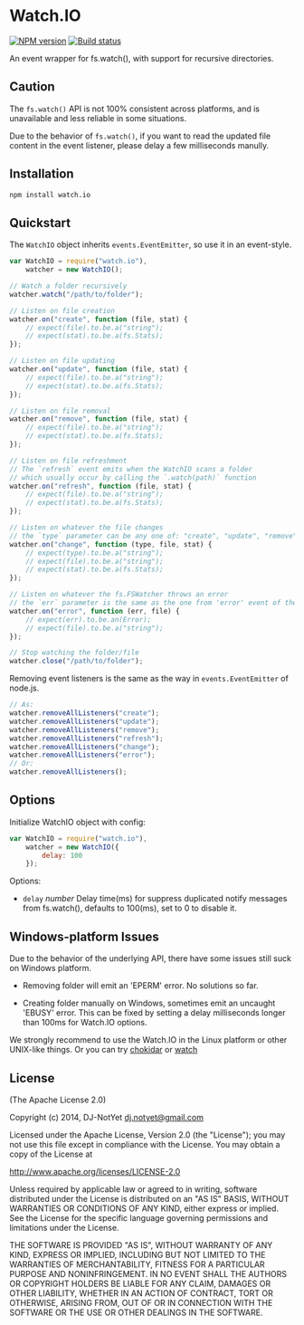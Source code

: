 Watch.IO
========

[![NPM version](https://badge.fury.io/js/watch.io.png)](https://badge.fury.io/js/watch.io)
[![Build status](https://secure.travis-ci.org/DJ-NotYet/watch.io.png?branch=master)](https://travis-ci.org/DJ-NotYet/watch.io)

An event wrapper for fs.watch(), with support for recursive directories.


Caution
-------

The `fs.watch()` API is not 100% consistent across platforms,
and is unavailable and less reliable in some situations.

Due to the behavior of `fs.watch()`, if you want to read the updated file content
in the event listener, please delay a few milliseconds manully.


Installation
------------

```bash
npm install watch.io
```


Quickstart
----------

The `WatchIO` object inherits `events.EventEmitter`, so use it in an event-style.

```javascript
var WatchIO = require("watch.io"),
    watcher = new WatchIO();

// Watch a folder recursively
watcher.watch("/path/to/folder");

// Listen on file creation
watcher.on("create", function (file, stat) {
    // expect(file).to.be.a("string");
    // expect(stat).to.be.a(fs.Stats);
});

// Listen on file updating
watcher.on("update", function (file, stat) {
    // expect(file).to.be.a("string");
    // expect(stat).to.be.a(fs.Stats);
});

// Listen on file removal
watcher.on("remove", function (file, stat) {
    // expect(file).to.be.a("string");
    // expect(stat).to.be.a(fs.Stats);
});

// Listen on file refreshment
// The `refresh` event emits when the WatchIO scans a folder
// which usually occur by calling the `.watch(path)` function
watcher.on("refresh", function (file, stat) {
    // expect(file).to.be.a("string");
    // expect(stat).to.be.a(fs.Stats);
});

// Listen on whatever the file changes
// the `type` parameter can be any one of: "create", "update", "remove", "refresh"
watcher.on("change", function (type, file, stat) {
    // expect(type).to.be.a("string");
    // expect(file).to.be.a("string");
    // expect(stat).to.be.a(fs.Stats);
});

// Listen on whatever the fs.FSWatcher throws an error
// the `err` parameter is the same as the one from 'error' event of the fs.FSWatcher
watcher.on("error", function (err, file) {
    // expect(err).to.be.an(Error);
    // expect(file).to.be.a("string");
});

// Stop watching the folder/file
watcher.close("/path/to/folder");
```

Removing event listeners is the same as the way in `events.EventEmitter` of node.js.

```javascript
// As:
watcher.removeAllListeners("create");
watcher.removeAllListeners("update");
watcher.removeAllListeners("remove");
watcher.removeAllListeners("refresh");
watcher.removeAllListeners("change");
watcher.removeAllListeners("error");
// Or:
watcher.removeAllListeners();
```


Options
-------

Initialize WatchIO object with config:

```javascript
var WatchIO = require("watch.io"),
    watcher = new WatchIO({
        delay: 100
    });
```

Options:

* `delay` *number* Delay time(ms) for suppress duplicated notify messages from fs.watch(),
defaults to 100(ms), set to 0 to disable it.


Windows-platform Issues
-----------------------

Due to the behavior of the underlying API,
there have some issues still suck on Windows platform.

* Removing folder will emit an 'EPERM' error.
  No solutions so far.

* Creating folder manually on Windows, sometimes emit an uncaught 'EBUSY' error.
  This can be fixed by setting a delay milliseconds longer than 100ms for Watch.IO options.

We strongly recommend to use the Watch.IO in the Linux platform or other UNIX-like things.
Or you can try
[chokidar](https://www.npmjs.org/package/chokidar)
or
[watch](https://www.npmjs.org/package/watch)


License
-------

(The Apache License 2.0)

Copyright (c) 2014, DJ-NotYet <dj.notyet@gmail.com>

Licensed under the Apache License, Version 2.0 (the "License");
you may not use this file except in compliance with the License.
You may obtain a copy of the License at

http://www.apache.org/licenses/LICENSE-2.0

Unless required by applicable law or agreed to in writing, software
distributed under the License is distributed on an "AS IS" BASIS,
WITHOUT WARRANTIES OR CONDITIONS OF ANY KIND, either express or implied.
See the License for the specific language governing permissions and
limitations under the License.

THE SOFTWARE IS PROVIDED "AS IS", WITHOUT WARRANTY OF ANY KIND, EXPRESS OR
IMPLIED, INCLUDING BUT NOT LIMITED TO THE WARRANTIES OF MERCHANTABILITY,
FITNESS FOR A PARTICULAR PURPOSE AND NONINFRINGEMENT. IN NO EVENT SHALL THE
AUTHORS OR COPYRIGHT HOLDERS BE LIABLE FOR ANY CLAIM, DAMAGES OR OTHER
LIABILITY, WHETHER IN AN ACTION OF CONTRACT, TORT OR OTHERWISE, ARISING FROM,
OUT OF OR IN CONNECTION WITH THE SOFTWARE OR THE USE OR OTHER DEALINGS IN THE
SOFTWARE.
